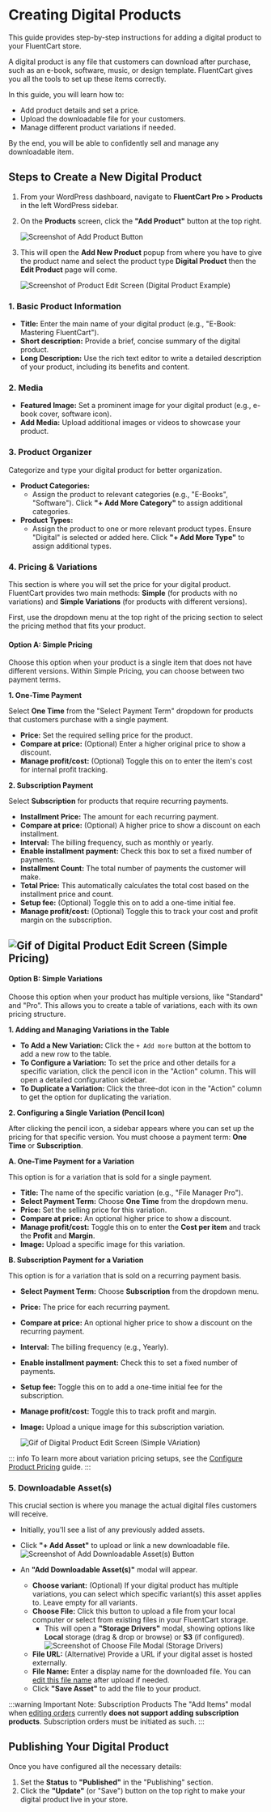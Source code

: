  # Creating Digital Products

This guide provides step-by-step instructions for adding a digital product to your FluentCart store.

A digital product is any file that customers can download after purchase, such as an e-book, software, music, or design template. FluentCart gives you all the tools to set up these items correctly.

In this guide, you will learn how to:

* Add product details and set a price.
* Upload the downloadable file for your customers.
* Manage different product variations if needed.

By the end, you will be able to confidently sell and manage any downloadable item.

## Steps to Create a New Digital Product

1.  From your WordPress dashboard, navigate to **FluentCart Pro > Products** in the left WordPress sidebar.
2.  On the **Products** screen, click the **"Add Product"** button at the top right.

    ![Screenshot of Add Product Button](/guide/public/images/product-types-creation/creating-digital-product/Digital-product-1.png)

3.  This will open the **Add New Product** popup from where you have to give the product name and select the product type **Digital Product** then the **Edit Product** page will come.

    ![Screenshot of Product Edit Screen (Digital Product Example)](/guide/public/images/product-types-creation/creating-digital-product/Digital-product-3.png) 

### 1. Basic Product Information

* **Title:** Enter the main name of your digital product (e.g., "E-Book: Mastering FluentCart").
* **Short description:** Provide a brief, concise summary of the digital product.
* **Long Description:** Use the rich text editor to write a detailed description of your product, including its benefits and content.

### 2. Media

* **Featured Image:** Set a prominent image for your digital product (e.g., e-book cover, software icon).
* **Add Media:** Upload additional images or videos to showcase your product.

### 3. Product Organizer

Categorize and type your digital product for better organization.

* **Product Categories:**
    * Assign the product to relevant categories (e.g., "E-Books", "Software"). Click **"+ Add More Category"** to assign additional categories.
* **Product Types:**
    * Assign the product to one or more relevant product types. Ensure "Digital" is selected or added here. Click **"+ Add More Type"** to assign additional types.

### 4. Pricing & Variations

This section is where you will set the price for your digital product. FluentCart provides two main methods: **Simple** (for products with no variations) and **Simple Variations** (for products with different versions).

First, use the dropdown menu at the top right of the pricing section to select the pricing method that fits your product.


#### Option A: Simple Pricing

Choose this option when your product is a single item that does not have different versions. Within Simple Pricing, you can choose between two payment terms.

**1. One-Time Payment**

Select **One Time** from the "Select Payment Term" dropdown for products that customers purchase with a single payment.

* **Price:** Set the required selling price for the product.
* **Compare at price:** (Optional) Enter a higher original price to show a discount.
* **Manage profit/cost:** (Optional) Toggle this on to enter the item's cost for internal profit tracking.

**2. Subscription Payment**

Select **Subscription** for products that require recurring payments.

* **Installment Price:** The amount for each recurring payment.
* **Compare at price:** (Optional) A higher price to show a discount on each installment.
* **Interval:** The billing frequency, such as monthly or yearly.
* **Enable installment payment:** Check this box to set a fixed number of payments.
* **Installment Count:** The total number of payments the customer will make.
* **Total Price:** This automatically calculates the total cost based on the installment price and count.
* **Setup fee:** (Optional) Toggle this on to add a one-time initial fee.
* **Manage profit/cost:** (Optional) Toggle this to track your cost and profit margin on the subscription.

![Gif of Digital Product Edit Screen (Simple Pricing)](/guide/public/images/product-types-creation/creating-digital-product/simple-price.gif) 
---

#### Option B: Simple Variations

Choose this option when your product has multiple versions, like "Standard" and "Pro". This allows you to create a table of variations, each with its own pricing structure.

**1. Adding and Managing Variations in the Table**

* **To Add a New Variation:** Click the `+ Add more` button at the bottom to add a new row to the table.
* **To Configure a Variation:** To set the price and other details for a specific variation, click the pencil icon in the "Action" column. This will open a detailed configuration sidebar.
* **To Duplicate a Variation:** Click the three-dot icon in the "Action" column to get the option for duplicating the variation.

**2. Configuring a Single Variation (Pencil Icon)**

After clicking the pencil icon, a sidebar appears where you can set up the pricing for that specific version. You must choose a payment term: **One Time** or **Subscription**.

**A. One-Time Payment for a Variation**

This option is for a variation that is sold for a single payment.

* **Title:** The name of the specific variation (e.g., "File Manager Pro").
* **Select Payment Term:** Choose **One Time** from the dropdown menu.
* **Price:** Set the selling price for this variation.
* **Compare at price:** An optional higher price to show a discount.
* **Manage profit/cost:** Toggle this on to enter the **Cost per item** and track the **Profit** and **Margin**.
* **Image:** Upload a specific image for this variation.

**B. Subscription Payment for a Variation**

This option is for a variation that is sold on a recurring payment basis.

* **Select Payment Term:** Choose **Subscription** from the dropdown menu.
* **Price:** The price for each recurring payment.
* **Compare at price:** An optional higher price to show a discount on the recurring payment.
* **Interval:** The billing frequency (e.g., Yearly).
* **Enable installment payment:** Check this to set a fixed number of payments.
* **Setup fee:** Toggle this on to add a one-time initial fee for the subscription.
* **Manage profit/cost:** Toggle this to track profit and margin.
* **Image:** Upload a unique image for this subscription variation.

   ![Gif of Digital Product Edit Screen (Simple VAriation)](/guide/public/images/product-types-creation/creating-digital-product/simple-variation2.gif) 

::: info
To learn more about variation pricing setups, see the [Configure Product Pricing](/guide/product-types-creation/configuring-product-pricing.md) guide.
:::



### 5. Downloadable Asset(s)

This crucial section is where you manage the actual digital files customers will receive.

* Initially, you'll see a list of any previously added assets.
* Click **"+ Add Asset"** to upload or link a new downloadable file.
    ![Screenshot of Add Downloadable Asset(s) Button](/guide/public/images/product-types-creation/creating-digital-product/Digital-product-5.png) 
* An **"Add Downloadable Asset(s)"** modal will appear.

    * **Choose variant:** (Optional) If your digital product has multiple variations, you can select which specific variant(s) this asset applies to. Leave empty for all variants.
    * **Choose File:** Click this button to upload a file from your local computer or select from existing files in your FluentCart storage.
        * This will open a **"Storage Drivers"** modal, showing options like **Local** storage (drag & drop or browse) or **S3** (if configured).
![Screenshot of Choose File Modal (Storage Drivers)](/guide/public/images/product-types-creation/creating-digital-product/Digital-product-6.png)
    * **File URL:** (Alternative) Provide a URL if your digital asset is hosted externally.
    * **File Name:** Enter a display name for the downloaded file. You can [edit this file name](/guide/product-types-creation/creating-digital-products#editing-uploaded-file-names) after upload if needed.
    * Click **"Save Asset"** to add the file to your product.

:::warning Important Note: Subscription Products
The "Add Items" modal when [editing orders](/guide/store-management/orders-management/editing-existing-orders) currently **does not support adding subscription products**. Subscription orders must be initiated as such.
:::

## Publishing Your Digital Product

Once you have configured all the necessary details:

1.  Set the **Status** to **"Published"** in the "Publishing" section.
2.  Click the **"Update"** (or "Save") button on the top right to make your digital product live in your store.


